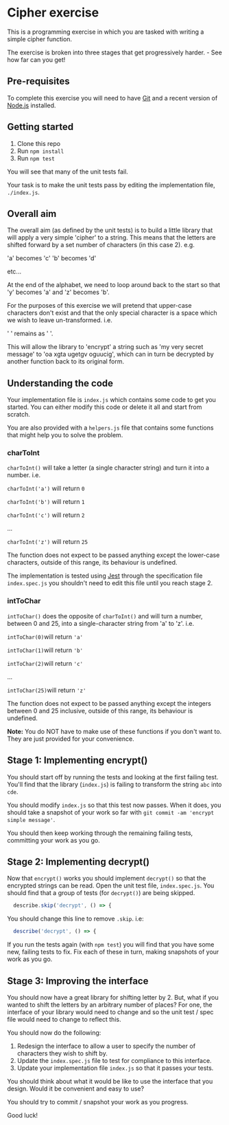 Cipher exercise
===============

This is a programming exercise in which you are tasked with writing a simple
cipher function.

The exercise is broken into three stages that get progressively harder. - See
how far can you get!


Pre-requisites
--------------

To complete this exercise you will need to have [Git] and a recent version of
[Node.js] installed.


Getting started
---------------

1. Clone this repo
2. Run `npm install`
3. Run `npm test`

You will see that many of the unit tests fail.

Your task is to make the unit tests pass by editing the implementation file,
`./index.js`.


Overall aim
-----------

The overall aim (as defined by the unit tests) is to build a little library that
will apply a very simple 'cipher' to a string. This means that the letters are
shifted forward by a set number of characters (in this case 2). e.g.

'a' becomes 'c'
'b' becomes 'd'

etc...

At the end of the alphabet, we need to loop around back to the start so that 'y'
becomes 'a' and 'z' becomes 'b'.

For the purposes of this exercise we will pretend that upper-case characters
don't exist and that the only special character is a space which we wish to
leave un-transformed. i.e.

' ' remains as ' '.

This will allow the library to 'encrypt' a string such as 'my very secret
message' to 'oa xgta ugetgv oguucig', which can in turn be decrypted by another
function back to its original form.


Understanding the code
----------------------

Your implementation file is `index.js` which contains some code to get you
started. You can either modify this code or delete it all and start from
scratch.

You are also provided with a `helpers.js` file that contains some functions that
might help you to solve the problem.


### charToInt

`charToInt()` will take a letter (a single character string) and turn it into a number. i.e.

`charToInt('a')` will return `0`

`charToInt('b')` will return `1`

`charToInt('c')` will return `2`

...

`charToInt('z')` will return `25`

The function does not expect to be passed anything except the lower-case
characters, outside of this range, its behaviour is undefined.

The implementation is tested using [Jest] through the specification file
`index.spec.js` you shouldn't need to edit this file until you reach stage 2.


### intToChar

`intToChar()` does the opposite of `charToInt()` and will turn a number, between
0 and 25, into a single-character string from 'a' to 'z'. i.e.

`intToChar(0)`will return `'a'`

`intToChar(1)`will return `'b'`

`intToChar(2)`will return `'c'`

...

`intToChar(25)`will return `'z'`

The function does not expect to be passed anything except the integers between 0
and 25 inclusive, outside of this range, its behaviour is undefined.

**Note:** You do NOT have to make use of these functions if you don't want to.
They are just provided for your convenience.


Stage 1: Implementing encrypt()
-------------------------------

You should start off by running the tests and looking at the first failing test.
You'll find that the library (`index.js`) is failing to transform the string
`abc` into `cde`.

You should modify `index.js` so that this test now passes. When it does, you
should take a snapshot of your work so far with `git commit -am 'encrypt simple
message'`.

You should then keep working through the remaining failing tests, committing
your work as you go.


Stage 2: Implementing decrypt()
-------------------------------

Now that `encrypt()` works you should implement `decrypt()` so that the
encrypted strings can be read. Open the unit test file, `index.spec.js`. You
should find that a group of tests (for `decrypt()`) are being skipped.
```js
  describe.skip('decrypt', () => {
```

You should change this line to remove `.skip`. i.e:
```js
  describe('decrypt', () => {
```

If you run the tests again (with `npm test`) you will find that you have some
new, failing tests to fix. Fix each of these in turn, making snapshots of your
work as you go.


Stage 3: Improving the interface
--------------------------------

You should now have a great library for shifting letter by 2. But, what if you
wanted to shift the letters by an arbitrary number of places? For one, the
interface of your library would need to change and so the unit test / spec file
would need to change to reflect this.

You should now do the following:
1. Redesign the interface to allow a user to specify the number of characters
   they wish to shift by.
2. Update the `index.spec.js` file to test for compliance to this interface.
3. Update your implementation file `index.js` so that it passes your tests.

You should think about what it would be like to use the interface that you
design. Would it be convenient and easy to use?

You should try to commit / snapshot your work as you progress.

Good luck!


[Git]: https://git-scm.com/
[Node.js]: https://nodejs.org/
[Jest]: https://jestjs.io/
